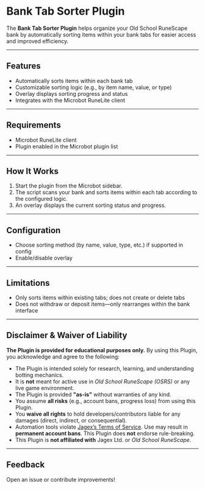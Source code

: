 ﻿# Bank Tab Sorter Plugin

The **Bank Tab Sorter Plugin** helps organize your Old School RuneScape bank by automatically sorting items within your bank tabs for easier access and improved efficiency.

---

## Features

- Automatically sorts items within each bank tab
- Customizable sorting logic (e.g., by item name, value, or type)
- Overlay displays sorting progress and status
- Integrates with the Microbot RuneLite client

---

## Requirements

- Microbot RuneLite client
- Plugin enabled in the Microbot plugin list

---

## How It Works

1. Start the plugin from the Microbot sidebar.
2. The script scans your bank and sorts items within each tab according to the configured logic.
3. An overlay displays the current sorting status and progress.

---

## Configuration

- Choose sorting method (by name, value, type, etc.) if supported in config
- Enable/disable overlay

---

## Limitations

- Only sorts items within existing tabs; does not create or delete tabs
- Does not withdraw or deposit items—only rearranges within the bank interface

---

## Disclaimer & Waiver of Liability

**The Plugin is provided for educational purposes only.** By using this Plugin, you acknowledge and agree to the following:

- The Plugin is intended solely for research, learning, and understanding botting mechanics.
- It is **not** meant for active use in *Old School RuneScape (OSRS)* or any live game environment.
- The Plugin is provided **"as-is"** without warranties of any kind.
- You assume **all risks** (e.g., account bans, progress loss) from using this Plugin.
- You **waive all rights** to hold developers/contributors liable for any damages (direct, indirect, or consequential).
- Automation tools violate [Jagex’s Terms of Service](https://www.jagex.com/en-GB/terms). Use may result in **permanent account bans**. This Plugin does **not** endorse rule-breaking.
- This Plugin is **not affiliated with** Jagex Ltd. or *Old School RuneScape*.

---

## Feedback

Open an issue or contribute improvements!